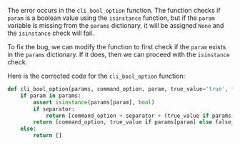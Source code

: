 The error occurs in the `cli_bool_option` function. The function checks if `param` is a boolean value using the `isinstance` function, but if the `param` variable is missing from the `params` dictionary, it will be assigned `None` and the `isinstance` check will fail.

To fix the bug, we can modify the function to first check if the `param` exists in the `params` dictionary. If it does, then we can proceed with the `isinstance` check.

Here is the corrected code for the `cli_bool_option` function:

```python
def cli_bool_option(params, command_option, param, true_value='true', false_value='false', separator=None):
    if param in params:
        assert isinstance(params[param], bool)
        if separator:
            return [command_option + separator + (true_value if params[param] else false_value)]
        return [command_option, true_value if params[param] else false_value]
    else:
        return []
```